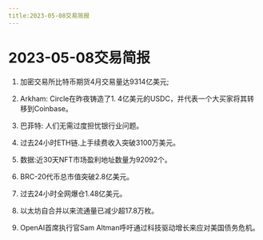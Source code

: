 ```yaml
---
title:2023-05-08交易简报
---
```


# 2023-05-08交易简报

1. 加密交易所比特币期货4月交易量达9314亿美元;

2. Arkham: Circle在昨夜铸造了1. 4亿美元的USDC，并代表一个大买家将其转移到Coinbase。

3. 巴菲特: 人们无需过度担忧银行业问题。

4. 过去24小时ETH链.上手续费收入突破3100万美元。

5. 数据:近30天NFT市场盈利地址数量为92092个。

6. BRC-20代币总市值突破2.8亿美元。

7. 过去24小时全网爆仓1.48亿美元。

8. 以太坊自合并以来流通量已减少超17.8万枚。

9. OpenAI首席执行官Sam Altman呼吁通过科技驱动增长来应对美国债务危机。

